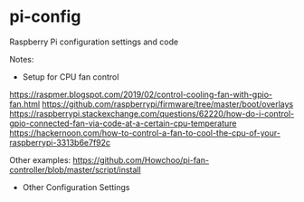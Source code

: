 # pi-config
Raspberry Pi configuration settings and code


Notes: 
* Setup for CPU fan control


https://raspmer.blogspot.com/2019/02/control-cooling-fan-with-gpio-fan.html
https://github.com/raspberrypi/firmware/tree/master/boot/overlays
https://raspberrypi.stackexchange.com/questions/62220/how-do-i-control-gpio-connected-fan-via-code-at-a-certain-cpu-temperature
https://hackernoon.com/how-to-control-a-fan-to-cool-the-cpu-of-your-raspberrypi-3313b6e7f92c

Other examples:
https://github.com/Howchoo/pi-fan-controller/blob/master/script/install


* Other Configuration Settings

